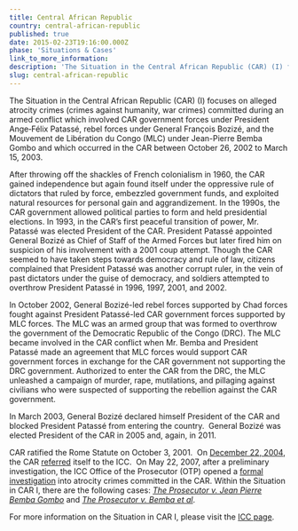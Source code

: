 ```yaml
---
title: Central African Republic
country: central-african-republic
published: true
date: 2015-02-23T19:16:00.000Z
phase: 'Situations & Cases'
link_to_more_information:
description: 'The Situation in the Central African Republic (CAR) (I) focuses on atrocity crimes (crimes against humanity, war crimes) committed during an armed conflict which involved CAR government forces under President Ange‐Félix Patassé, rebel forces under General François Bozizé, and the Mouvement de Libération du Congo (MLC) under Jean-Pierre Bemba Gombo. Within the Situation in CAR I, there are two ongoing cases.'
slug: central-african-republic
---
```



The Situation in the Central African Republic (CAR) (I) focuses on alleged atrocity crimes (crimes against humanity, war crimes) committed during an armed conflict which involved CAR government forces under President Ange‐F&eacute;lix Patass&eacute;, rebel forces under General Fran&ccedil;ois Boziz&eacute;, and the Mouvement de Lib&eacute;ration du Congo (MLC) under Jean-Pierre Bemba Gombo and which occurred in the CAR between October 26, 2002 to March 15, 2003.

After throwing off the shackles of French colonialism in 1960, the CAR gained independence but again found itself under the oppressive rule of dictators that ruled by force, embezzled government funds, and exploited natural resources for personal gain and aggrandizement. In the 1990s, the CAR government allowed political parties to form and held presidential elections. In 1993, in the CAR’s first peaceful transition of power, Mr. Patass&eacute; was elected President of the CAR. President Patass&eacute; appointed General Boziz&eacute; as Chief of Staff of the Armed Forces but later fired him on suspicion of his involvement with a 2001 coup attempt. Though the CAR seemed to have taken steps towards democracy and rule of law, citizens complained that President Patass&eacute; was another corrupt ruler, in the vein of past dictators under the guise of democracy, and soldiers attempted to overthrow President Patass&eacute; in 1996, 1997, 2001, and 2002.

In October 2002, General Boziz&eacute;-led rebel forces supported by Chad forces fought against President Patass&eacute;-led CAR government forces supported by MLC forces. The MLC was an armed group that was formed to overthrow the government of the Democratic Republic of the Congo (DRC). The MLC became involved in the CAR conflict when Mr. Bemba and President Patass&eacute; made an agreement that MLC forces would support CAR government forces in exchange for the CAR government not supporting the DRC government. Authorized to enter the CAR from the DRC, the MLC unleashed a campaign of murder, rape, mutilations, and pillaging against civilians who were suspected of supporting the rebellion against the CAR government.

In March 2003, General Boziz&eacute; declared himself President of the CAR and blocked President Patass&eacute; from entering the country.&nbsp; General Boziz&eacute; was elected President of the CAR in 2005 and, again, in 2011.

CAR ratified the Rome Statute on October 3, 2001.&nbsp; On [December 22, 2004](https://www.legal-tools.org/uploads/tx_ltpdb/doc320182_03.pdf), the CAR [referred](https://www.legal-tools.org/uploads/tx_ltpdb/ICCProsecutor_receives_Referral_Concerning_CAR_01.pdf) itself to the ICC.&nbsp; On May 22, 2007, after a preliminary investigation, the ICC Office of the Prosecutor (OTP) opened a [formal investigation](https://www.icc-cpi.int/Pages/item.aspx?name=prosecutor%20opens%20investigation%20in%20the%20central%20african%20republic) into atrocity crimes committed in the CAR. Within the Situation in CAR I, there are the following cases: [*The Prosecutor v. Jean Pierre Bemba Gombo*](https://www.aba-icc.org/cases/case/the-prosecutor-v-bemba/) and [*The Prosecutor v. Bemba et al*](https://www.aba-icc.org/cases/case/the-prosecutor-v-bemba-et-al/).

For more information on the Situation in CAR I, please visit the [ICC page](https://www.icc-cpi.int/car).